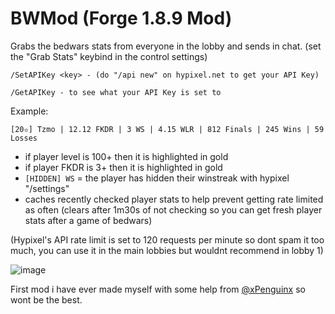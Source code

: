 # BWMod (Forge 1.8.9 Mod)

Grabs the bedwars stats from everyone in the lobby and sends in chat.
(set the "Grab Stats" keybind in the control settings)

`/SetAPIKey <key> - (do "/api new" on hypixel.net to get your API Key)`

`/GetAPIKey - to see what your API Key is set to`

Example:

`[20✫] Tzmo | 12.12 FKDR | 3 WS | 4.15 WLR | 812 Finals | 245 Wins | 59 Losses`

- if player level is 100+ then it is highlighted in gold
- if player FKDR is 3+ then it is highlighted in gold
- `[HIDDEN] WS` = the player has hidden their winstreak with hypixel "/settings"
- caches recently checked player stats to help prevent getting rate limited as often (clears after 1m30s of not checking so you can get fresh player stats after a game of bedwars)

(Hypixel's API rate limit is set to 120 requests per minute so dont spam it too much, you can use it in the main lobbies but wouldnt recommend in lobby 1)

![image](https://i.imgur.com/r3aLg6r.png)

First mod i have ever made myself with some help from [@xPenguinx](https://github.com/xpenguinx) so wont be the best.
